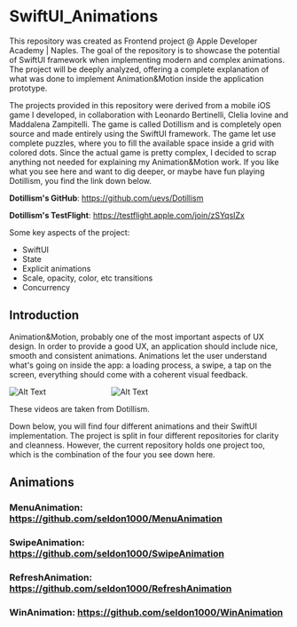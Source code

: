 # SwiftUI_Animations
This repository was created as Frontend project @ Apple Developer Academy | Naples. The goal of the repository is to showcase the potential of SwiftUI framework when implementing modern and complex animations. The project will be deeply analyzed, offering a complete explanation of what was done to implement Animation&Motion inside the application prototype.

The projects provided in this repository were derived from a mobile iOS game I developed, in collaboration with Leonardo Bertinelli, Clelia Iovine and Maddalena Zampitelli. The game is called Dotillism and is completely open source and made entirely using the SwiftUI framework. The game let use complete puzzles, where you to fill the available space inside a grid with colored dots. Since the actual game is pretty complex, I decided to scrap anything not needed for explaining my Animation&Motion work. If you like what you see here and want to dig deeper, or maybe have fun playing Dotillism, you find the link down below.

**Dotillism's GitHub**: https://github.com/uevs/Dotillism

**Dotillism's TestFlight**: https://testflight.apple.com/join/zSYqsIZx

Some key aspects of the project:
- SwiftUI
- State
- Explicit animations
- Scale, opacity, color, etc transitions
- Concurrency


## Introduction
Animation&Motion, probably one of the most important aspects of UX design. In order to provide a good UX, an application should include nice, smooth and consistent animations. Animations let the user understand what's going on inside the app: a loading process, a swipe, a tap on the screen, everything should come with a coherent visual feedback.

![Alt Text](https://github.com/seldon1000/SwiftUI_Animations/blob/main/ezgif-2-a1c545c1e7.gif)                              ![Alt Text](https://github.com/seldon1000/SwiftUI_Animations/blob/main/ezgif-2-72a74f9641.gif)

These videos are taken from Dotillism.

Down below, you will find four different animations and their SwiftUI implementation. The project is split in four different repositories for clarity and cleanness. However, the current repository holds one project too, which is the combination of the four you see down here.

## Animations

### MenuAnimation: https://github.com/seldon1000/MenuAnimation
### SwipeAnimation: https://github.com/seldon1000/SwipeAnimation
### RefreshAnimation: https://github.com/seldon1000/RefreshAnimation
### WinAnimation: https://github.com/seldon1000/WinAnimation
